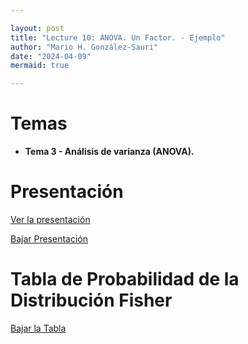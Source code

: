 ```yaml
---

layout: post
title: "Lecture 10: ANOVA. Un Factor. - Ejemplo"
author: "Mario H. González-Sauri"
date: "2024-04-09"
mermaid: true

---
```


<!--  FORMAT: https://github.com/adam-p/markdown-here/wiki/Markdown-Cheatsheet -->

# Temas


- **Tema 3 -  Análisis de varianza (ANOVA).**



# Presentación


[Ver la presentación](https://raw.githack.com/Wario84/MAT_2409_DATA_ANALYSIS_II/master/_posts/lectures/MAT2409_09_b.html)


<a href="https://github.com/Wario84/MAT_2409_DATA_ANALYSIS_II/blob/master/_posts/lectures/MAT2409_09_b.html" download>
  Bajar Presentación
</a>



# Tabla de Probabilidad de la Distribución Fisher


<a href="https://github.com/Wario84/MAT_2409_DATA_ANALYSIS_II/blob/master/assets/resources/t_fisher.pdf" download>
  Bajar la Tabla
</a>











